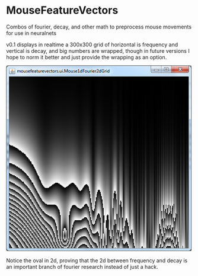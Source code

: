 # MouseFeatureVectors
Combos of fourier, decay, and other math to preprocess mouse movements for use in neuralnets

v0.1 displays in realtime a 300x300 grid of horizontal is frequency and vertical is decay, and big numbers are wrapped, though in future versions I hope to norm it better and just provide the wrapping as an option.

<img src=https://github.com/benrayfield/MouseFeatureVectors/blob/master/data/website/pics/MouseFeatureVectors0.1.png>

Notice the oval in 2d, proving that the 2d between frequency and decay is an important branch of fourier research instead of just a hack.
